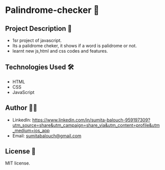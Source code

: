 # Palindrome-checker 🚀

## Project Description 📝


- 1sr project of javascript.
- Its a palidrome cheker, it shows if a word is palidrome or not.
- learnt new js,html and css codes and features.

## Technologies Used 🛠️


- HTML
- CSS
- JavaScript


## Author 👩‍💻

- LinkedIn: https://www.linkedin.com/in/sumita-balouch-959197309?utm_source=share&utm_campaign=share_via&utm_content=profile&utm_medium=ios_app
- Email: sumitabalouch@gmail.com

## License 📜
MIT license.
